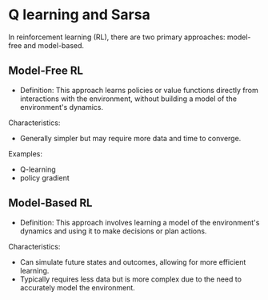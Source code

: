 # Q learning and Sarsa

In reinforcement learning (RL), there are two primary approaches: model-free and model-based.

## Model-Free RL
- Definition: This approach learns policies or value functions directly from interactions with the environment, without building a model of the environment's dynamics.

Characteristics:
- Generally simpler but may require more data and time to converge.

Examples:
- Q-learning
- policy gradient

## Model-Based RL
- Definition: This approach involves learning a model of the environment's dynamics and using it to make decisions or plan actions.
  
Characteristics:
- Can simulate future states and outcomes, allowing for more efficient learning.
- Typically requires less data but is more complex due to the need to accurately model the environment.
